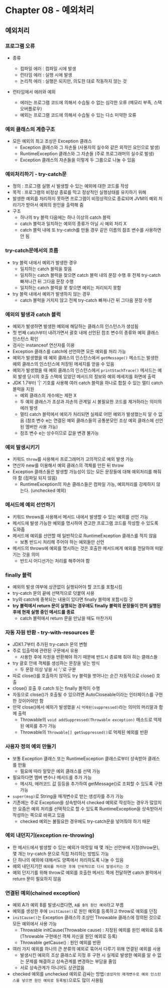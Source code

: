 # Chapter 08 - 예외처리

## 예외처리

### 프로그램 오류

- 종류

  - 컴파일 에러 : 컴파일 시에 발생
  - 런타임 에러 : 실행 시에 발생
  - 논리적 에러 : 실행은 되지만, 의도한 대로 작동하지 않는 것

- 런타임에서 에러와 예외
  - 에러는 프로그램 코드에 의해서 수습될 수 없는 심각한 오류 (메모리 부족, 스택오버플로우)
  - 예외는 프로그램 코드에 의해서 수습될 수 있는 다소 미약한 오류

### 예외 클래스의 계층구조

- 모든 예외의 최고 조상은 Exception 클래스
  - Exception 클래스와 그 자손들 (사용자의 실수와 같은 외적인 요인으로 발생)
  - RuntimeException 클래스와 그 자손들 (주로 프로그래머의 실수로 발생)
  - Exception 클래스의 자손들을 이렇게 두 그룹으로 나눌 수 있음

### 예외처리하기 - try-catch문

- 정의 : 프로그램 실행 시 발생할 수 있는 예외에 대한 코드를 작성
- 목적 : 프로그램의 비정상 종료를 막고 정상적인 실행상태를 유지하기 위해
- 발생한 예외를 처리하지 못하면 프로그램이 비정상적으로 종료되며 JVM의 예외 처리기가 받아서 예외의 원인을 출력해 줌
- 구조
  - 하나의 try 블럭 다음에는 하나 이상의 catch 블럭
  - catch 블럭과 일치하는 예외의 종류가 아닐 시 예외 처리 X
  - catch 블럭 내에 또 try-catch를 만들 경우 같은 이름의 참조 변수를 사용하면 안 됨

### try-catch문에서의 흐름

- try 블럭 내에서 예외가 발생한 경우
  - 일치하는 catch 블럭을 찾음
  - 일치하는 catch 블럭을 찾으면 catch 블럭 내의 문장 수행 후 전체 try-catch 빠져나간 뒤 그다음 문장 수행
  - 일치하는 catch 블럭을 못 찾으면 예외는 처리되지 못함
- try 블럭 내에서 예외가 발생하지 않는 경우
  - catch 블럭을 거치지 않고 전체 try-catch 빠져나간 뒤 그다음 문장 수행

### 예외의 발생과 catch 블럭

- 예외가 발생하면 발생한 예외에 해당하는 클래스의 인스턴스가 생성됨
- 첫 번째 catch부터 내려가면서 괄호 내에 선언된 참조 변수의 종류와 예외 클래스 인스턴스 확인
- 검사는 instanceof 연산자를 이용
- Exception 클래스를 catch에 선언하면 모든 예외를 처리 가능
- 예외가 발생했을 때 예외 클래스의 인스턴스에서 `getMessage()` 메소드는 발생한 예외 클래스의 인스턴스에 저장된 메세지를 얻을 수 있음
- 예외가 발생했을 때 예외 클래스의 인스턴스에서 `printStachTrace()` 메서드는 예외 발생 당시의 호출 스택에 있었던 메서드의 정보와 예외 메세지를 화면에 출력
- JDK 1.7부터 '|' 기호를 사용해 여러 catch 블럭을 하나로 합칠 수 있는 멀티 catch 블럭을 지원
  - 예외 클래스의 개수에는 제한 X
  - 두 예외 클래스가 조상과 자손의 관계일 시 불필요한 코드를 제거하라는 의미의 에러 발생
  - 멀티 catch 블럭에서 예외가 처리되면 실제로 어떤 예외가 발생했는지 알 수 없음 (참조 변수 e는 연결된 예외 클래스들의 공통분모인 조상 예외 클래스에 선언된 멤버만 사용 가능)
  - 참조 변수 e는 상수이므로 값을 변경 불가능

### 예외 발생시키기

- 키워드 `throw`를 사용해서 프로그래머가 고의적으로 예외 발생 가능
- 연산자 new를 이용해서 예외 클래스의 객체를 만든 뒤 throw
- Exception 클래스들은 발생할 가능성이 있는 모든 문장들에 대해 예외처리를 해줘야 함 (컴파일 되지 않음)
  - RuntimeException의 자손 클래스들은 컴파일 가능, 예외처리를 강제하지 않는다. (unchecked 예외)

### 메서드에 예외 선언하기

- 키워드 throws를 사용해서 메서드 내에서 발생할 수 있는 예외를 선언 가능
- 메서드에 발생 가능한 예외를 명시하여 견고한 프로그램 코드를 작성할 수 있도록 도와줌
- 메서드에 예외를 선언할 때 일반적으로 RuntimeException 클래스를 적지 않음
  - 보통 반드시 처리해 주어야 하는 예외들만 선언
- 메서드의 throws에 예외를 명시하는 것은 호출한 메서드에게 예외를 전달하여 떠맡기는 것을 의미
  - 반드시 어디선가는 처리를 해주어야 함

### finally 블럭

- 예외의 발생 여부에 상관없이 실행되어야 할 코드를 포함시킴
- try-catch 문의 끝에 선택적으로 덧붙여 사용
- try와 catch에 중복되는 내용이 있다면 finally 블럭에 포함시킬 것
- **try 블럭에서 return 문이 실행되는 경우에도 finally 블럭의 문장들이 먼저 실행된 후에 현재 실행 중인 메서드를 종료**
  - catch 블럭에서 return 문을 만났을 때도 마찬가지

### 자동 자원 반환 - try-with-resources 문

- JDK1.7부터 추가된 try-catch 문의 변형
- 주로 입출력에 관련된 구문에서 유용
  - 사용한 후에 자원을 반환해야 하기 때문에 반드시 종료해 줘야 하는 클래스들
- try 괄호 안에 객체를 생성하는 문장을 넣는 방식
  - 두 문장 이상 넣을 시 ';'로 구분
- 따로 close()를 호출하지 않아도 try 블럭을 벗어나는 순간 자동적으로 close() 호출
- close() 호출 후 catch 또는 finally 블럭이 수행
- 자동으로 close()가 호출될 수 있으려면 AutoCloseable이라는 인터페이스를 구현한 것이어야만 함
- 만약 close()에서 예외가 발생했을 시 `억제된(suppressed)`라는 의미의 머리말과 함께 출력
  - Throwable의 `void addSuppressed(Throwable exception)` 메소드로 억제된 예외를 추가 가능
  - Throwable의 `Throwable[] getSuppressed()`로 억제된 예외를 반환

### 사용자 정의 예외 만들기

- 보통 Exception 클래스 또는 RuntimeException 클래스로부터 상속받아 클래스를 만듦
  - 필요에 따라 알맞은 예외 클래스를 선택 가능
- 필요하다면 멤버 변수나 메서드를 추가 가능
  - 메시지, 에러코드 값 등등을 추가하여 getMessage()로 조회할 수 있도록 구현 가능
- `super(msg)`로 String을 매개변수로 받는 생성자를 추가 가능
- 기존에는 주로 Exception을 상속받아서 checked 예외로 작성하는 경우가 많았지만 요즘은 예외 처리를 선택적으로 할 수 있도록 RuntimeException을 상속받아서 작성하는 쪽으로 바뀌고 있음
  - checked 예외는 불필요한 경우에도 try-catch문을 넣어줘야 하기 때문

### 예외 내던지기(exception re-throwing)

- 한 메서드에서 발생할 수 있는 예외가 여럿일 때 몇 개는 선언부에 지정(throw문), 몇 개는 try-catch 문으로 직접 처리하는 방법도 가능
- 단 하나의 예외에 대해서도 양쪽에서 처리하도록 나눌 수 있음
- 예외 내던지기란 `예외를 처리한 후에 인위적으로 다시 발생시키는 것`
- 예외 던지기를 위해 throw로 예외를 호출한 메서드 쪽에 전달하면 catch 블럭에서 return 문이 필요하지 않음

### 연결된 예외(chained exception)

- 예외 A가 예외 B를 발생시켰다면, `A를 B의 원인 예외`라고 부름
- 예외를 생성한 후에 `initCause()`로 원인 예외를 등록하고 throw로 예외를 던짐
- `initCause()`는 Exception 클래스의 조상인 Throwable 클래스에 정의된 것으로 모든 예외에서 사용 가능
  - Throwable initCause(Throwable cause) : 지정된 예외를 원인 예외로 등록 (Throwable 구현에선 객체 자신을 원인 예외로 등록)
  - Throwable getCause() : 원인 예외를 반환
- 여러 가지 예외를 하나의 큰 분류의 예외로 묶어서 다루기 위해 연결된 예외를 사용
  - 발생시킨 예외의 조상 클래스로 지정 후 구현 시 실제로 발생한 예외를 알 수 없는 문제를 해결하고 상속관계를 변경하는 부담을 줄임
  - 서로 상속관계가 아니어도 상관없음
- checked 예외를 unchecked 예외로 감싸는 방법`(생성자의 매개변수로 예외 인스턴스를 넣으면 원인 예외로 등록됨)`으로도 많이 사용됨
